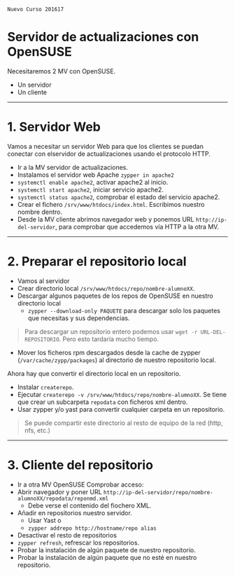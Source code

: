 
```
Nuevo Curso 201617
```

# Servidor de actualizaciones con OpenSUSE

Necesitaremos 2 MV con OpenSUSE.
* Un servidor
* Un cliente

---

# 1. Servidor Web

Vamos a necesitar un servidor Web para que los clientes se puedan conectar
con elservidor de actualizaciones usando el protocolo HTTP.

* Ir a la MV servidor de actualizaciones.
* Instalamos el servidor web Apache `zypper in apache2`
* `systemctl enable apache2`, activar apache2 al inicio.
* `systemctl start apache2`, iniciar servicio apache2.
* `systemctl status apache2`, comprobar el estado del servicio apache2.
* Crear el fichero `/srv/www/htdocs/index.html`. Escribimos nuestro nombre dentro.
* Desde la MV cliente abrimos navegador web y ponemos URL `http://ip-del-servidor`,
para comprobar que accedemos vía HTTP a la otra MV.

---

# 2. Preparar el repositorio local

* Vamos al servidor
* Crear directorio local `/srv/www/htdocs/repo/nombre-alumnoXX`.
* Descargar algunos paquetes de los repos de OpenSUSE en nuestro directorio local
    * `zypper --download-only PAQUETE` para descargar solo los paquetes que necesitas y sus dependencias.

> Para descargar un repositorio entero podemos usar `wget -r URL-DEL-REPOSITORIO`.
> Pero esto tardaría mucho tiempo.

* Mover los ficheros rpm descargados desde la cache de zypper (`/var/cache/zypp/packages`)
al directorio de nuestro repositorio local.

Ahora hay que convertir el directorio local en un repositorio.
* Instalar `createrepo`.
* Ejecutar `createrepo -v /srv/www/htdocs/repo/nombre-alumnoXX`.
Se tiene que crear un subcarpeta `repodata` con ficheros xml dentro.
* Usar zypper y/o yast para convertir cualquier carpeta en un repositorio.

> Se puede compartir este directorio al resto de equipo de la red (http, nfs, etc.)

---

# 3. Cliente del repositorio

* Ir a otra MV OpenSUSE
Comprobar acceso:
* Abrir navegador y poner URL `http://ip-del-servidor/repo/nombre-alumnoXX/repodata/reponmd.xml`
    * Debe verse el contenido del fiochero XML.
* Añadir en repositorios nuestro servidor.
    * Usar Yast o
    * `zypper addrepo http://hostname/repo alias`
* Desactivar el resto de repositorios
* `zypper refresh`, refrescar los repositorios.
* Probar la instalación de algún paquete de nuestro repositorio.
* Probar la instalación de algún paquete que no esté en nuestro repositorio.

